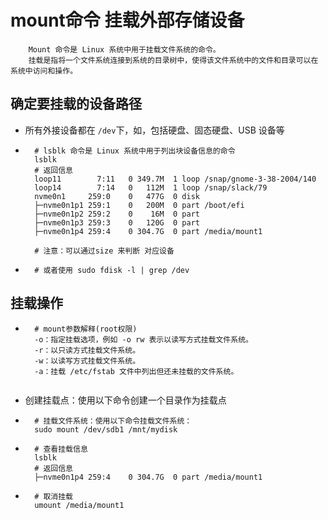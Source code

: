 # mount命令 挂载外部存储设备
```
    Mount 命令是 Linux 系统中用于挂载文件系统的命令。
    挂载是指将一个文件系统连接到系统的目录树中，使得该文件系统中的文件和目录可以在系统中访问和操作。
```

## 确定要挂载的设备路径
* 所有外接设备都在 `/dev`下，如，包括硬盘、固态硬盘、USB 设备等
* ```
    # lsblk 命令是 Linux 系统中用于列出块设备信息的命令
    lsblk
    # 返回信息
    loop11        7:11   0 349.7M  1 loop /snap/gnome-3-38-2004/140
    loop14        7:14   0   112M  1 loop /snap/slack/79
    nvme0n1     259:0    0   477G  0 disk 
    ├─nvme0n1p1 259:1    0   200M  0 part /boot/efi
    ├─nvme0n1p2 259:2    0    16M  0 part 
    ├─nvme0n1p3 259:3    0   120G  0 part 
    ├─nvme0n1p4 259:4    0 304.7G  0 part /media/mount1

    # 注意：可以通过size 来判断 对应设备
* ```
    # 或者使用 sudo fdisk -l | grep /dev

## 挂载操作
* ```
    # mount参数解释(root权限)
    -o：指定挂载选项，例如 -o rw 表示以读写方式挂载文件系统。
    -r：以只读方式挂载文件系统。
    -w：以读写方式挂载文件系统。
    -a：挂载 /etc/fstab 文件中列出但还未挂载的文件系统。
    
* 创建挂载点：使用以下命令创建一个目录作为挂载点
* ```
    # 挂载文件系统：使用以下命令挂载文件系统：
    sudo mount /dev/sdb1 /mnt/mydisk
* ```
    # 查看挂载信息
    lsblk
    # 返回信息
    ├─nvme0n1p4 259:4    0 304.7G  0 part /media/mount1

* ```
    # 取消挂载
    umount /media/mount1